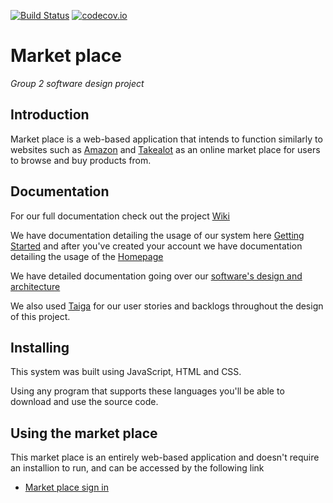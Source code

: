 [![Build Status](https://travis-ci.com/2153068/test.svg?branch=master)](https://travis-ci.com/2153068/Market-Place)
[![codecov.io](https://img.shields.io/codecov/c/github/dwyl/learn-tdd/master.svg?style=flat-square)](https://app.codecov.io/gh/2153068/Market-Place/commits?page=1)

# Market place
_Group 2 software design project_

## Introduction
Market place is a web-based application that intends to function similarly to websites such as [Amazon](http://amazon.com/) and [Takealot](https://www.takealot.com/) as an online market place for users to browse and buy products from.

## Documentation
For our full documentation check out the project [Wiki](https://github.com/2153068/Market-Place/wiki)

We have documentation detailing the usage of our system here [Getting Started](https://github.com/2153068/Market-Place/wiki/Getting-Started) and after you've created your account we have documentation detailing the usage of the [Homepage](https://github.com/2153068/Market-Place/wiki/Home-Page)

We have detailed documentation going over our [software's design and architecture](https://github.com/2153068/Market-Place/wiki/Software-architecture)

We also used [Taiga](https://tree.taiga.io/project/williambooi-market-place/timeline) for our user stories and backlogs throughout the design of this project.

## Installing
This system was built using JavaScript, HTML and CSS. 

Using any program that supports these languages you'll be able to download and use the source code.

## Using the market place
This market place is an entirely web-based application and doesn't require an installion to run, and can be accessed by the following link 
* [Market place sign in](https://witsmarketproject.web.app/signin.html)
